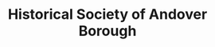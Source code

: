 ---
layout: repo
title: "Historical Society of Andover Borough"
id: 12590
permalink: repos/12590/
---